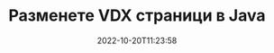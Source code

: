 ---
############################# Static ############################
layout: "auto-gen-merger"
date: 2022-10-20T11:23:58
draft: false
otherformats: docm docx dot dotm dotx epub html mht mhtml odp ods odt one otp ott pdf

############################# Head ############################
head_title: "Разменете и обменяйте VDX страници на Java"
head_description: "Разменете и разменете позиции на две страници във файл VDX в Java с помощта на API за сливане на документи."

############################# Header ############################
title: "Разменете VDX страници в Java"
description: "Разменете VDX страници с няколко реда код на Java."
bg_image: "https://cms.admin.containerize.com/templates/aspose/App_Themes/V3/images/bg/header1.png"
bg_overlay: false
button:
    enable: true
    icon: "fas fa-arrow-down"
    label: "Изтеглете безплатна пробна версия"
    link: "https://downloads.groupdocs.com/merger/java"

############################# SubMenu ############################
submenu:
    enable: true

    left:
        img_alt: "GroupDocs.Merger for Java"
        image: "https://cms.admin.containerize.com/templates/groupdocs/images/product-logos/90x90-noborder/groupdocs-merger-java.png"
        product: "GroupDocs.Merger"
        platform: "Java"

    middle:
        button:

            # button loop
            - link: "https://apireference.groupdocs.com/merger/java"
              text: "Справка за API"

            # button loop
            - link: "https://github.com/groupdocs-merger"
              text: "Примери за кодове"

            # button loop
            - link: "https://products.groupdocs.app/merger/family"
              text: "Демонстрации на живо"

            # button loop
            - link: "https://purchase.groupdocs.com/pricing/merger/java"
              text: "Ценообразуване"

    right:
        link_download: "https://downloads.groupdocs.com/merger"
        link_learn: "https://docs.groupdocs.com/merger/java"
        link_buy: "https://purchase.groupdocs.com"

############################# About ############################
about:
    enable: true
    title: "Относно API на GroupDocs.Merger for Java"
    content: |
        [GroupDocs.Merger for Java](/bg/merger/java/) предлага просто решение за безопасно обединяване и разделяне между широк набор от формати на документи, включително PDF, Microsoft Office (Word, Excel, PowerPoint , OneNote), OpenDocument, HTML, изображения и много други в приложенията на Java. Като добавите само няколко реда от кода, изпълнете няколко операции с документи, като преместване, премахване, завъртане, размяна, извличане или промяна на ориентацията на страниците в документите. API за обединяване на документи също поддържа визуализация на страниците на документи като изображение за анализиране на структурата на документа, форматирането и съдържанието на страницата.
        
        GroupDocs.Merger API е правилният избор за корпоративни решения, които се нуждаят от функции за размяна на файлови страници. Тези API се поддържат добре от всички основни операционни системи и платформи, включително J2SE 7.0 (1.7), J2SE 8.0 (1.8), Java 10.

############################# Steps ############################
steps:
    enable: true
    title_left: "Разменете VDX файлови страници в Java"
    content_left: |
        [GroupDocs.Merger for Java](/bg/merger/java/) улеснява разработчиците на Java да разменят страници в рамките на файл VDX чрез прилагане на няколко лесни стъпки .
        
        * Инициализирайте **SwapOptions**, за да посочите номера на страници за обмен.
        * Създайте нов екземпляр на **Merger** и подайте пътя на изходния документ като параметър на конструктора.
        * Извикайте **swapPages** и подайте обект **SwapOptions**.
        * Извикайте **save** и посочете пътя на файла, за да запишете получения документ.

    title_right: "Системни изисквания"
    content_right: |
        API на GroupDocs.Merger for Java се поддържат на всички основни платформи и операционни системи. Преди да изпълните кода по-долу, моля, уверете се, че имате следните предпоставки, инсталирани на вашата система.

        * Операционни системи: Microsoft Windows, Linux, MacOS
        * Среди за разработка: NetBeans, IntelliJ IDEA, Eclipse
        * Рамки: J2SE 7.0 (1.7), J2SE 8.0 (1.8), Java 10
        * Изтеглете най-новата версия на GroupDocs.Merger for Java от [Maven](https://repository.groupdocs.com/webapp/#/artifacts/browse/tree/General/repo/com/groupdocs/groupdocs-merger)
         
    code: |
     {{% merger/additional-styles %}}
     {{< merger/code-merger title="Как да разменяте VDX файлови страници с Java примерен код">}}

        ```java    
        // Разменете VDX файлови страници с помощта на GroupDocs.Merger API
        int pageNumber1 = 6;
        int pageNumber2 = 1;

        // Инициализирайте класа SwapOptions, за да укажете номера на страници за размяна
        SwapOptions swapOptions = new SwapOptions(pageNumber2, pageNumber1);

        // Инстанциране на сливане с вход VDX документ
        Merger merger = new Merger("input.vdx");

        // Извикайте метода SwapPages и му предайте обект SwapOptions
        merger.swapPages(swapOptions);
    
        // Извикайте метода Save и подайте желания път до файла, за да запазите изходния документ
        merger.save("output.vdx");
        ```
     {{< /merger/code-merger >}}

############################# Demos ############################
demos:
    enable: true
    title: "Демонстрации на живо - Разменете VDX файлови страници онлайн"
    content: |
       Разменете VDX файлови страници точно сега, като посетите уебсайта [GroupDocs.Merger Live Demos](https://products.groupdocs.app/splitter/swap-pages/vdx).
       Демото на живо има следните предимства.
        
############################# About Formats ############################
about_formats:
    enable: true

############################# More Formats ############################
more_formats:
    enable: true
    title: "Размяна на страници с други файлови формати"
    content: |
        Java документи API за сливане и разделяне за файлови формати и изображения. Разменете някои от популярните файлови формати, както е посочено по-долу.

############################# Back to top ###############################
back_to_top:
    enable: true
---